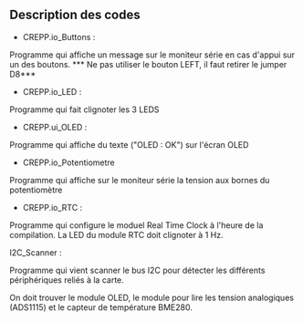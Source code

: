 ## Description des codes

- CREPP.io_Buttons :

Programme qui affiche un message sur le moniteur série en cas d'appui sur un des boutons.
*** Ne pas utiliser le bouton LEFT, il faut retirer le jumper D8***

- CREPP.io_LED : 

Programme qui fait clignoter les 3 LEDS

- CREPP.ui_OLED :

Programme qui affiche du texte ("OLED : OK") sur l'écran OLED

- CREPP.io_Potentiometre

Programme qui affiche sur le moniteur série la tension aux bornes du potentiomètre

- CREPP.io_RTC : 

Programme qui configure le moduel Real Time Clock à l'heure de la compilation. La LED du module RTC doit clignoter à 1 Hz.

I2C_Scanner : 

Programme qui vient scanner le bus I2C pour détecter les différents périphériques reliés à la carte.

On doit trouver le module OLED, le module pour lire les tension analogiques (ADS1115) et le capteur de température BME280.
